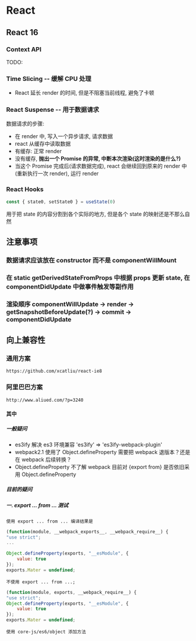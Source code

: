 # React

## React 16

### Context API

TODO:

### Time Slicing -- 缓解 CPU 处理

- React 延长 render 的时间, 但是不阻塞当前线程, 避免了卡顿

### React Suspense -- 用于数据请求

数据请求的步骤:
- 在 render 中, 写入一个异步请求, 请求数据
- react 从缓存中读取数据
- 有缓存: 正常 render
- 没有缓存, **抛出一个 Promise 的异常, 中断本次渲染(这时渲染的是什么?)**
- 当这个 Promise 完成后(请求数据完成), react 会继续回到原来的 render 中(重新执行一次 render), 运行 render

### React Hooks



```js
const { state0, setState0 } = useState(0)
```

用于把 state 的内容分割到各个实际的地方, 但是各个 state 的映射还是不那么自然


## 注意事项

### 数据请求应该放在 constructor 而不是 componentWillMount

### 在 static getDerivedStateFromProps 中根据 props 更新 state, 在 componentDidUpdate 中做事件触发等副作用

### 渲染顺序 componentWillUpdate -> render -> getSnapshotBeforeUpdate(?) -> commit -> componentDidUpdate


## 向上兼容性
### 通用方案
	https://github.com/xcatliu/react-ie8
### 阿里巴巴方案
	http://www.aliued.com/?p=3240

#### 其中
##### 一般疑问

- es3ify 解决 es3 环境兼容
		'es3ify' => 'es3ify-webpack-plugin'
- webpack2.1 使用了 Object.defineProperty
		需要把 webpack 退版本？还是在 webpack 后续转换？
- Object.defineProperty
		不了解 webpack 目前对 {export from} 是否依旧采用 Object.defineProperty

##### 目前的疑问

##### 一. export ... from ... 测试
	使用 export ... from ... 编译结果是

```javascript
(function(module, __webpack_exports__, __webpack_require__) {
"use strict";
...

Object.defineProperty(exports, "__esModule", {
    value: true
});
exports.Mater = undefined;
```
	不使用 export ... from ...;

```js
(function(module, exports, __webpack_require__) {
"use strict";
Object.defineProperty(exports, "__esModule", {
    value: true
});
exports.Mater = undefined;
```

	使用 core-js/es6/object 添加方法
